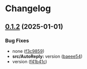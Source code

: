 # Changelog

## [0.1.2](https://github.com/Mooling0602/MSyncSubpacks/compare/msync_auto_reply-v0.1.1...msync_auto_reply-v0.1.2) (2025-01-01)


### Bug Fixes

* none ([f3c9859](https://github.com/Mooling0602/MSyncSubpacks/commit/f3c98596ed21542b732b9aaae67874b435a05f73))
* **src/AutoReply:** version ([baeee54](https://github.com/Mooling0602/MSyncSubpacks/commit/baeee546c46260cab09a9df7c60898c2cb6901a4))
* version ([f41b41c](https://github.com/Mooling0602/MSyncSubpacks/commit/f41b41ccabc0ec19586058278d878a043338d4bc))
